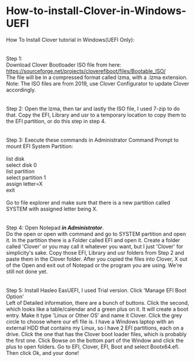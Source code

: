 # How-to-install-Clover-in-Windows-UEFI
How To Install Clover tutorial in Windows(UEFI Only):
<br/>
<br/>
<br/>
Step 1: 
<br/>
Download Clover Bootloader ISO file from here: https://sourceforge.net/projects/cloverefiboot/files/Bootable_ISO/
<br/> 
The file will be in a compressed format called lzma, with a .lzma extension. 
<br/>
Note: The ISO files are from 2019, use Clover Configurator to update Clover accordingly. 
<br/>
<br/>
<br/>
Step 2: Open the lzma, then tar and lastly the ISO file, I used 7-zip to do that. Copy the EFI, Library and usr to a temporary location to copy them to the EFI partition, or do this step in step 4.
<br/>
<br/>
<br/>
Step 3: Execute these commands in Administrator Command Prompt to mount EFI System Partition:
  <br/>
  <br/>
  list disk
  <br/>
  select disk 0
  <br/>
  list partition
  <br/>
  select partition 1
  <br/>
  assign letter=X
  <br/>
  exit
  <br/>
  <br/>
Go to file explorer and make sure that there is a new partition called SYSTEM with assigned letter being X.
<br/>
<br/>
<br/>
Step 4:
Open Notepad ***in Administrator***.
<br/>
Do the open or open with command and go to SYSTEM partition and open it. In the partition there is a Folder called EFI and open it. Create a folder called 'Clover' or you may call it whatever you want, but I just 'Clover' for simplicity's sake. Copy those EFI, Library and usr folders from Step 2 and paste them in the Clover folder. After you copied the files into Clover, X out of the Open and exit out of Notepad or the program you are using. We're still not done yet.
<br/>
<br/>
<br/>
Step 5: Install Hasleo EasUEFI, I used Trial version. Click 'Manage EFI Boot Option'
<br/>
Left of Detailed information, there are a bunch of buttons. Click the second, which looks like a table/calendar and a green plus on it. It will create a boot entry. Make it type 'Linux or Other OS' and name it Clover. Click the grey circle to choose where our efi file is. I have a Windows laptop with an external HDD that contains my Linux, so i have 2 EFI partitions, each on a drive. Click the one that has the Clover boot loader files, which is probably the first one. Click Bowse on the bottom part of the Window and click the plus to open folders. Go to EFI, Clover, EFI, Boot and select Bootx64.efi. Then click Ok, and your done!
